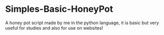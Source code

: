 # Simples-Basic-HoneyPot
A honey pot script made by me in the python language, it is basic but very useful for studies and also for use on websites!
